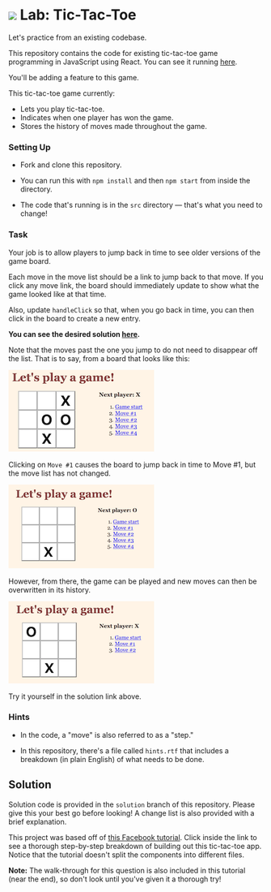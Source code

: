 # ![](https://ga-dash.s3.amazonaws.com/production/assets/logo-9f88ae6c9c3871690e33280fcf557f33.png) Lab: Tic-Tac-Toe

Let's practice from an existing codebase.

This repository contains the code for existing tic-tac-toe game programming in JavaScript using React. You can see it running [here](https://susiremondi.github.io/tictacReact/).

You'll be adding a feature to this game.

This tic-tac-toe game currently:

* Lets you play tic-tac-toe.
* Indicates when one player has won the game.
* Stores the history of moves made throughout the game.

### Setting Up

* Fork and clone this repository.

* You can run this with `npm install` and then `npm start` from inside the directory.

* The code that's running is in the `src` directory — that's what you need to change!

### Task

Your job is to allow players to jump back in time to see older versions of the game board.

Each move in the move list should be a link to jump back to that move. If you click any move link, the board should immediately update to show what the game looked like at that time.

Also, update `handleClick` so that, when you go back in time, you can then click in the board to create a new entry.

**You can see the desired solution [here](https://susiremondi.github.io/tictacSolution/).**

Note that the moves past the one you jump to do not need to disappear off the list. That is to say, from a board that looks like this:

![board](assets/board.png)

Clicking on `Move #1` causes the board to jump back in time to Move #1, but the move list has not changed.

![board 2](assets/board2.png)

However, from there, the game can be played and new moves can then be overwritten in its history.

![board 3](assets/board3.png)

Try it yourself in the solution link above.


### Hints

- In the code, a "move" is also referred to as a "step."

- In this repository, there's a file called `hints.rtf` that includes a breakdown (in plain English) of what needs to be done.


## Solution

Solution code is provided in the `solution` branch of this repository. Please give this your best go before looking! A change list is also provided with a brief explanation.

This project was based off of [this Facebook tutorial](https://facebook.github.io/react/tutorial/tutorial.html
). Click inside the link to see a thorough step-by-step breakdown of building out this tic-tac-toe app. Notice that the tutorial doesn't split the components into different files.

**Note:** The walk-through for this question is also included in this tutorial (near the end), so don't look until you've given it a thorough try!
